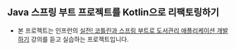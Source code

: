 ## Java 스프링 부트 프로젝트를 Kotlin으로 리팩토링하기
- 본 프로젝트는 인프런의 [실전! 코틀린과 스프링 부트로 도서관리 애플리케이션 개발하기](https://www.inflearn.com/course/java-to-kotlin-2/dashboard) 강의를 듣고 실습하는 프로젝트입니다.